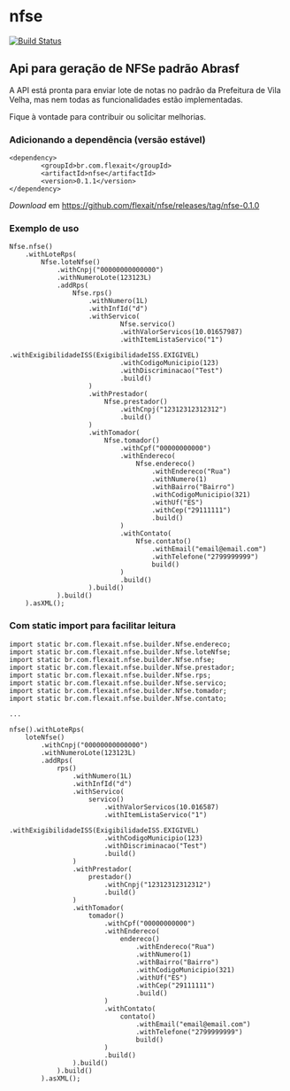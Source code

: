 nfse
====

[![Build Status](https://travis-ci.org/flexait/nfse.svg?branch=master)](https://travis-ci.org/flexait/nfse)

## Api para geração de NFSe padrão Abrasf

A API está pronta para enviar lote de notas no padrão da Prefeitura de Vila Velha, mas nem todas as funcionalidades estão implementadas.

Fique à vontade para contribuir ou solicitar melhorias.

### Adicionando a dependência (versão estável)

```
<dependency>
        <groupId>br.com.flexait</groupId>
        <artifactId>nfse</artifactId>
        <version>0.1.1</version>
</dependency>
```

*Download* em https://github.com/flexait/nfse/releases/tag/nfse-0.1.0

### Exemplo de uso

```
Nfse.nfse()
	.withLoteRps(
		Nfse.loteNfse()
			.withCnpj("00000000000000")
			.withNumeroLote(123123L)
			.addRps(
				Nfse.rps()
					.withNumero(1L)
					.withInfId("d")
					.withServico(
							Nfse.servico()
							.withValorServicos(10.01657987)
							.withItemListaServico("1")
							.withExigibilidadeISS(ExigibilidadeISS.EXIGIVEL)
							.withCodigoMunicipio(123)
							.withDiscriminacao("Test")
							.build()
					)
					.withPrestador(
						Nfse.prestador()
							.withCnpj("12312312312312")
							.build()
					)
					.withTomador(
						Nfse.tomador()
							.withCpf("00000000000")
							.withEndereco(
								Nfse.endereco()
									.withEndereco("Rua")
									.withNumero(1)
									.withBairro("Bairro")
									.withCodigoMunicipio(321)
									.withUf("ES")
									.withCep("29111111")
									.build()
							)
							.withContato(
								Nfse.contato()
									.withEmail("email@email.com")
									.withTelefone("2799999999")
									build()
							)
							.build()
					).build()
			).build()
	).asXML();

```

### Com static import para facilitar leitura

```
import static br.com.flexait.nfse.builder.Nfse.endereco;
import static br.com.flexait.nfse.builder.Nfse.loteNfse;
import static br.com.flexait.nfse.builder.Nfse.nfse;
import static br.com.flexait.nfse.builder.Nfse.prestador;
import static br.com.flexait.nfse.builder.Nfse.rps;
import static br.com.flexait.nfse.builder.Nfse.servico;
import static br.com.flexait.nfse.builder.Nfse.tomador;
import static br.com.flexait.nfse.builder.Nfse.contato;

...

nfse().withLoteRps(
	loteNfse()
		.withCnpj("00000000000000")
		.withNumeroLote(123123L)
		.addRps(
			rps()
				.withNumero(1L)
				.withInfId("d")
				.withServico(
					servico()
						.withValorServicos(10.016587)
						.withItemListaServico("1")
						.withExigibilidadeISS(ExigibilidadeISS.EXIGIVEL)
						.withCodigoMunicipio(123)
						.withDiscriminacao("Test")
						.build()
				)
				.withPrestador(
					prestador()
						.withCnpj("12312312312312")
						.build()
				)
				.withTomador(
					tomador()
						.withCpf("00000000000")
						.withEndereco(
							endereco()
								.withEndereco("Rua")
								.withNumero(1)
								.withBairro("Bairro")
								.withCodigoMunicipio(321)
								.withUf("ES")
								.withCep("29111111")
								.build()
						)
						.withContato(
							contato()
								.withEmail("email@email.com")
								.withTelefone("2799999999")
								build()
						)
						.build()
				).build()
			).build()
		).asXML();
```
